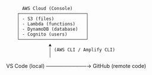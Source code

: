           AWS Cloud (Console)
        ┌─────────────────────────┐
        │ - S3 (files)            │
        │ - Lambda (functions)    │
        │ - DynamoDB (database)   │
        │ - Cognito (users)       │
        └─────────────────────────┘
                    ▲
                    │ (AWS CLI / Amplify CLI)
                    │
 VS Code (local) ───────────→   GitHub (remote code)
